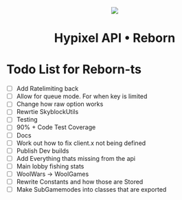 <div align="center">
<img src="https://i.imgur.com/cDFoQZU.png?1">
<h1>Hypixel API • Reborn</h1>
</div>

# Todo List for Reborn-ts

- [ ] Add Ratelimiting back
- [ ] Allow for queue mode. For when key is limited
- [ ] Change how raw option works
- [ ] Rewrtie SkyblockUtils
- [ ] Testing
- [ ] 90% + Code Test Coverage
- [ ] Docs
- [ ] Work out how to fix client.x not being defined
- [ ] Publish Dev builds
- [ ] Add Everything thats missing from the api
- [ ] Main lobby fishing stats
- [ ] WoolWars -> WoolGames
- [ ] Rewrite Constants and how those are Stored
- [ ] Make SubGamemodes into classes that are exported
